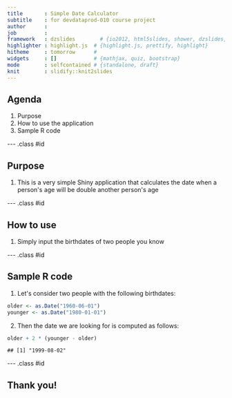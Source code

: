 ```yaml
---
title       : Simple Date Calculator
subtitle    : for devdataprod-010 course project
author      : 
job         : 
framework   : dzslides        # {io2012, html5slides, shower, dzslides, ...}
highlighter : highlight.js  # {highlight.js, prettify, highlight}
hitheme     : tomorrow      # 
widgets     : []            # {mathjax, quiz, bootstrap}
mode        : selfcontained # {standalone, draft}
knit        : slidify::knit2slides
---
```



## Agenda

1.  Purpose
2.  How to use the application
3.  Sample R code

--- .class #id 

## Purpose

1.  This is a very simple Shiny application that calculates the date when a person's age will be double another person's age 

--- .class #id 

## How to use

1.  Simply input the birthdates of two people you know


--- .class #id 

## Sample R code

1. Let's consider two people with the following birthdates:

```r
older <- as.Date("1960-06-01")
younger <- as.Date("1980-01-01")
```
2. Then the date we are looking for is computed as follows:

```r
older + 2 * (younger - older)
```

```
## [1] "1999-08-02"
```


--- .class #id 

## Thank you!




